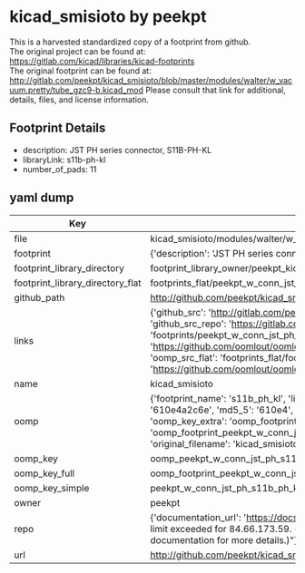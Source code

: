 # kicad_smisioto by peekpt  
This is a harvested standardized copy of a footprint from github.  
The original project can be found at:  
https://gitlab.com/kicad/libraries/kicad-footprints  
The original footprint can be found at:
http://gitlab.com/peekpt/kicad_smisioto/blob/master/modules/walter/w_vacuum.pretty/tube_gzc9-b.kicad_mod
Please consult that link for additional, details, files, and license information.  
## Footprint Details
* description: JST PH series connector, S11B-PH-KL  
* libraryLink: s11b-ph-kl  
* number_of_pads: 11  
## yaml dump  
| Key | Value |  
| --- | --- |  
| file | kicad_smisioto/modules/walter/w_conn_jst-ph.pretty/s11b-ph-kl.kicad_mod |  
| footprint | {'description': 'JST PH series connector, S11B-PH-KL', 'libraryLink': 's11b-ph-kl', 'number_of_pads': 11} |  
| footprint_library_directory | footprint_library_owner/peekpt_kicad_smisioto |  
| footprint_library_directory_flat | footprints_flat/peekpt_w_conn_jst_ph_s11b_ph_kl/working |  
| github_path | http://github.com/peekpt/kicad_smisioto/blob/master/modules/walter/w_conn_jst-ph.pretty/s11b-ph-kl.kicad_mod |  
| links | {'github_src': 'http://gitlab.com/peekpt/kicad_smisioto/blob/master/modules/walter/w_vacuum.pretty/tube_gzc9-b.kicad_mod', 'github_src_repo': 'https://gitlab.com/kicad/libraries/kicad-footprints', 'oomp_bot': 'footprints/peekpt_w_conn_jst_ph_s11b_ph_kl/working', 'oomp_bot_github': 'https://github.com/oomlout/oomlout_oomp_footprint_bot/tree/main/footprints/peekpt_w_conn_jst_ph_s11b_ph_kl/working', 'oomp_src_flat': 'footprints_flat/footprints_flat/peekpt_w_conn_jst_ph_s11b_ph_kl/working', 'oomp_src_flat_github': 'https://github.com/oomlout/oomlout_oomp_footprint_src/tree/main/footprints_flat/peekpt_w_conn_jst_ph_s11b_ph_kl/working'} |  
| name | kicad_smisioto |  
| oomp | {'footprint_name': 's11b_ph_kl', 'library_name': 'w_conn_jst_ph', 'md5': '610e4a2c6e1cfce5cd09e9979a0d9744', 'md5_10': '610e4a2c6e', 'md5_5': '610e4', 'md5_6': '610e4a', 'oomp_key': 'oomp_peekpt_w_conn_jst_ph_s11b_ph_kl', 'oomp_key_extra': 'oomp_footprint_peekpt_w_conn_jst_ph_s11b_ph_kl', 'oomp_key_full': 'oomp_footprint_peekpt_w_conn_jst_ph_s11b_ph_kl_610e4a', 'oomp_key_simple': 'peekpt_w_conn_jst_ph_s11b_ph_kl', 'original_filename': 'kicad_smisioto/modules/walter/w_conn_jst-ph.pretty/s11b-ph-kl.kicad_mod', 'owner_name': 'peekpt'} |  
| oomp_key | oomp_peekpt_w_conn_jst_ph_s11b_ph_kl |  
| oomp_key_full | oomp_footprint_peekpt_w_conn_jst_ph_s11b_ph_kl |  
| oomp_key_simple | peekpt_w_conn_jst_ph_s11b_ph_kl |  
| owner | peekpt |  
| repo | {'documentation_url': 'https://docs.github.com/rest/overview/resources-in-the-rest-api#rate-limiting', 'message': "API rate limit exceeded for 84.66.173.59. (But here's the good news: Authenticated requests get a higher rate limit. Check out the documentation for more details.)"} |  
| url | http://github.com/peekpt/kicad_smisioto |  

